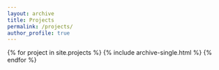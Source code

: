 ```yaml
---
layout: archive
title: Projects
permalink: /projects/
author_profile: true
---
```


{% for project in site.projects %}
  {% include archive-single.html %}
{% endfor %}
